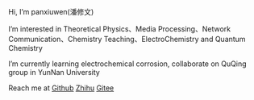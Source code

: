 Hi, I’m panxiuwen(潘修文)

I’m interested in Theoretical Physics、Media Processing、Network Communication、Chemistry Teaching、ElectroChemistry and Quantum Chemistry

I’m currently learning electrochemical corrosion, collaborate on QuQing group in YunNan University

Reach me at [Github](https://github.com/panxiuwen/)   [Zhihu](https://www.zhihu.com/people/gu-ao-de-zhan-dou-zhe)   [Gitee](https://gitee.com/sean982202733/)
